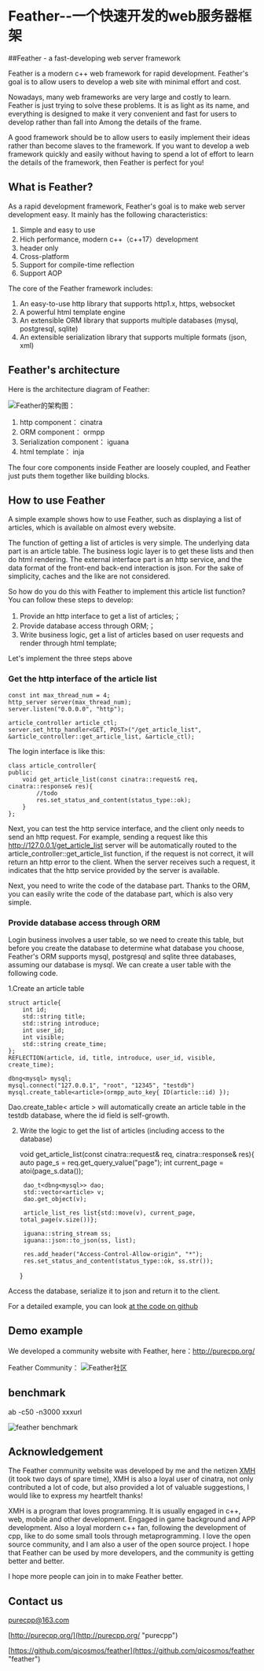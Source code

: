 # Feather--一个快速开发的web服务器框架

##Feather - a fast-developing web server framework

Feather is a modern c++ web framework for rapid development. Feather's goal is to allow users to develop a web site with minimal effort and cost.

Nowadays, many web frameworks are very large and costly to learn. Feather is just trying to solve these problems. It is as light as its name, and everything is designed to make it very convenient and fast for users to develop rather than fall into Among the details of the frame.

A good framework should be to allow users to easily implement their ideas rather than become slaves to the framework. If you want to develop a web framework quickly and easily without having to spend a lot of effort to learn the details of the framework, then Feather is perfect for you! 


## What is Feather?

As a rapid development framework, Feather's goal is to make web server development easy. It mainly has the following characteristics:

1. Simple and easy to use
2. Hich performance, modern c++（c++17）development
3. header only
4. Cross-platform
5. Support for compile-time reflection
6. Support AOP

The core of the Feather framework includes:

1. An easy-to-use http library that supports http1.x, https, websocket
2. A powerful html template engine
3. An extensible ORM library that supports multiple databases (mysql, postgresql, sqlite)
4. An extensible serialization library that supports multiple formats (json, xml) 

## Feather's architecture

Here is the architecture diagram of Feather:

![Feather的架构图](https://github.com/qicosmos/feather/blob/master/framework.png)：

1. http component：  cinatra
2. ORM component：   ormpp
3. Serialization component： iguana
4. html template： inja

The four core components inside Feather are loosely coupled, and Feather just puts them together like building blocks.

## How to use Feather

A simple example shows how to use Feather, such as displaying a list of articles, which is available on almost every website.

The function of getting a list of articles is very simple. The underlying data part is an article table. The business logic layer is to get these lists and then do html rendering. The external interface part is an http service, and the data format of the front-end back-end interaction is json. For the sake of simplicity, caches and the like are not considered.

So how do you do this with Feather to implement this article list function? You can follow these steps to develop:

1. Provide an http interface to get a list of articles;；
2. Provide database access through ORM;；
3. Write business logic, get a list of articles based on user requests and render through html template;

Let's implement the three steps above

### Get the http interface of the article list

	const int max_thread_num = 4;
	http_server server(max_thread_num);
	server.listen("0.0.0.0", "http");

	article_controller article_ctl;
	server.set_http_handler<GET, POST>("/get_article_list", &article_controller::get_article_list, &article_ctl);

The login interface is like this:

	class article_controller{
	public:
		void get_article_list(const cinatra::request& req, cinatra::response& res){
            //todo
            res.set_status_and_content(status_type::ok);
        }
	};
Next, you can test the http service interface, and the client only needs to send an http request. For example, sending a request like this http://127.0.0.1/get_article_list server will be automatically routed to the article_controller::get_article_list function, if the request is not correct, it will return an http error to the client. When the server receives such a request, it indicates that the http service provided by the server is available.

Next, you need to write the code of the database part. Thanks to the ORM, you can easily write the code of the database part, which is also very simple.


### Provide database access through ORM
Login business involves a user table, so we need to create this table, but before you create the database to determine what database you choose, Feather's ORM supports mysql, postgresql and sqlite three databases, assuming our database is mysql. We can create a user table with the following code.

1.Create an article table

	struct article{
        int id;
        std::string title;
        std::string introduce;
        int user_id;
        int visible;
        std::string create_time;
    };
    REFLECTION(article, id, title, introduce, user_id, visible, create_time);

	dbng<mysql> mysql;
	mysql.connect("127.0.0.1", "root", "12345", "testdb")
	mysql.create_table<article>(ormpp_auto_key{ ID(article::id) });

Dao.create_table< article > will automatically create an article table in the testdb database, where the id field is self-growth.

2. Write the logic to get the list of articles (including access to the database)

	void get_article_list(const cinatra::request& req, cinatra::response& res){
		auto page_s = req.get_query_value("page");
        int current_page = atoi(page_s.data());

        dao_t<dbng<mysql>> dao;
        std::vector<article> v;
        dao.get_object(v);
            
        article_list_res list{std::move(v), current_page, total_page(v.size())};

        iguana::string_stream ss;
        iguana::json::to_json(ss, list);

        res.add_header("Access-Control-Allow-origin", "*");
		res.set_status_and_content(status_type::ok, ss.str());
    }

Access the database, serialize it to json and return it to the client.

For a detailed example, you can look <a href="https://translate.googleusercontent.com/translate_c?depth=1&amp;hl=en&amp;prev=search&amp;rurl=translate.google.com&amp;sl=zh-CN&amp;sp=nmt4&amp;u=https://github.com/qicosmos/feather&amp;xid=17259,15700022,15700124,15700149,15700186,15700191,15700201&amp;usg=ALkJrhg4lESHy4YwXTsjZ9-9uEj-U6umhg">at the code on github</a> 

## Demo example

We developed a community website with Feather, here：http://purecpp.org/

Feather Community：
![Feather社区](https://github.com/qicosmos/feather/blob/master/demo.png)

## benchmark
ab -c50 -n3000 xxxurl

![feather benchmark](https://github.com/qicosmos/feather/blob/master/qps.png)

## Acknowledgement

The Feather community website was developed by me and the netizen [XMH](https://github.com/xmh0511/) (it took two days of spare time), XMH is also a loyal user of cinatra, not only contributed a lot of code, but also provided a lot of valuable suggestions, I would like to express my heartfelt thanks!

XMH is a program that loves programming. It is usually engaged in c++, web, mobile and other development. Engaged in game background and APP development. Also a loyal mordern c++ fan, following the development of cpp, like to do some small tools through metaprogramming. I love the open source community, and I am also a user of the open source project. I hope that Feather can be used by more developers, and the community is getting better and better.

I hope more people can join in to make Feather better.

## Contact us

purecpp@163.com

[http://purecpp.org/](http://purecpp.org/ "purecpp")

[https://github.com/qicosmos/feather](https://github.com/qicosmos/feather "feather")
